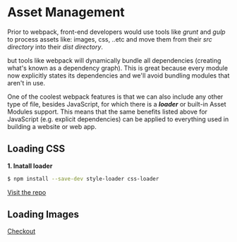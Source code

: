 # Asset Management

Prior to webpack, front-end developers would use tools like _grunt_ and _gulp_ to process assets like: images, css, ..etc and move them from their _src directory_ into their _dist directory_.

but tools like webpack will dynamically bundle all dependencies (creating what's known as a dependency graph). This is great because every module now explicitly states its dependencies and we'll avoid bundling modules that aren't in use.

One of the coolest webpack features is that we can also include any other type of file, besides JavaScript, for which there is a **_loader_** or built-in Asset Modules support. This means that the same benefits listed above for JavaScript (e.g. explicit dependencies) can be applied to everything used in building a website or web app.

## Loading CSS

**1. Inatall loader**

```bash
$ npm install --save-dev style-loader css-loader
```

[Visit the repo](./practice/learnings.md)

## Loading Images

[Checkout](./practice/learnings.md)
